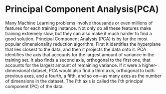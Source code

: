 # Principal Component Analysis(PCA)

Many Machine Learning problems involve thousands or even millions of features for
each training instance. Not only do all these features make training extremely slow,
but they can also make it much harder to find a good solution.
Principal Component Analysis (PCA) is by far the most popular dimensionality reduction algorithm.
First it identifies the hyperplane that lies closest to the data, and then
it projects the data onto it.
PCA identifies the axis that accounts for the largest amount of variance in the training set.
It also finds a second axis, orthogonal to the
first one, that accounts for the largest amount of remaining variance. If it were a higher-dimensional 
dataset, PCA would also find a third axis, orthogonal to both previous axes, and a fourth,
a fifth, and so on—as many axes as the number of dimensions in the dataset.
The i'th axis is called the i'th principal component (PC) of the data. 
